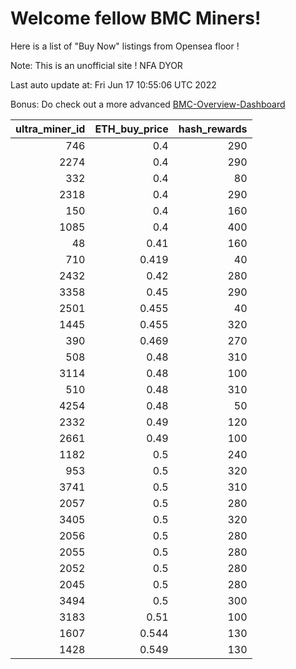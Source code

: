 # Welcome fellow BMC Miners!
Here is a list of "Buy Now" listings from Opensea floor !

Note: This is an unofficial site ! NFA DYOR

Last auto update at: Fri Jun 17 10:55:06 UTC 2022

Bonus: Do check out a more advanced [BMC-Overview-Dashboard](https://dune.com/defifunk/BMC-Overview-Dashboard)


|   ultra_miner_id |   ETH_buy_price |   hash_rewards |
|-----------------:|----------------:|---------------:|
|              746 |           0.4   |            290 |
|             2274 |           0.4   |            290 |
|              332 |           0.4   |             80 |
|             2318 |           0.4   |            290 |
|              150 |           0.4   |            160 |
|             1085 |           0.4   |            400 |
|               48 |           0.41  |            160 |
|              710 |           0.419 |             40 |
|             2432 |           0.42  |            280 |
|             3358 |           0.45  |            290 |
|             2501 |           0.455 |             40 |
|             1445 |           0.455 |            320 |
|              390 |           0.469 |            270 |
|              508 |           0.48  |            310 |
|             3114 |           0.48  |            100 |
|              510 |           0.48  |            310 |
|             4254 |           0.48  |             50 |
|             2332 |           0.49  |            120 |
|             2661 |           0.49  |            100 |
|             1182 |           0.5   |            240 |
|              953 |           0.5   |            320 |
|             3741 |           0.5   |            310 |
|             2057 |           0.5   |            280 |
|             3405 |           0.5   |            320 |
|             2056 |           0.5   |            280 |
|             2055 |           0.5   |            280 |
|             2052 |           0.5   |            280 |
|             2045 |           0.5   |            280 |
|             3494 |           0.5   |            300 |
|             3183 |           0.51  |            100 |
|             1607 |           0.544 |            130 |
|             1428 |           0.549 |            130 |